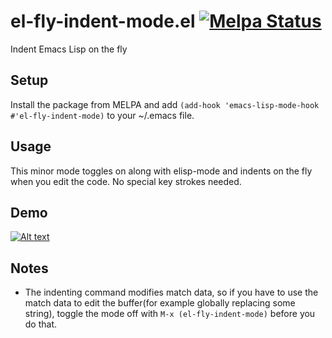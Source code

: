 # el-fly-indent-mode.el [![Melpa Status](http://melpa.milkbox.net/packages/el-fly-indent-mode-badge.svg)](http://melpa.milkbox.net/#/el-fly-indent-mode)
Indent Emacs Lisp on the fly

## Setup
Install the package from MELPA and add `(add-hook 'emacs-lisp-mode-hook #'el-fly-indent-mode)` to your ~/.emacs file.

## Usage
This minor mode toggles on along with elisp-mode and indents on the fly when you edit the code. No special key strokes needed.

## Demo
[![Alt text](https://img.youtube.com/vi/zrFmfFZfj-A/0.jpg)](https://www.youtube.com/watch?v=zrFmfFZfj-A)

## Notes
* The indenting command modifies match data, so if you have to use the match data to edit the buffer(for example globally replacing some string), toggle the mode off with `M-x (el-fly-indent-mode)` before you do that.
